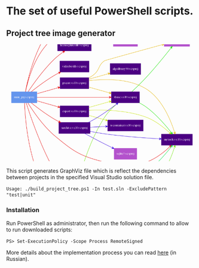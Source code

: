 # The set of useful PowerShell scripts. #

## Project tree image generator ##

![Sample graph](sample_dep_graph.gv.png "Sample graph")

This script generates GraphViz file which is reflect the dependencies between projects in the specified Visual Studio solution file.

```
Usage: ./build_project_tree.ps1 -In test.sln -ExcludePattern "test|unit"
```
### Installation ###
Run PowerShell as administrator, then run the following command to allow to run downloaded scripts:
```
PS> Set-ExecutionPolicy -Scope Process RemoteSigned
```

More details about the implementation process you can read [here](http://www.codeatcpp.com/2015/05/blog-post.html) (in Russian).
